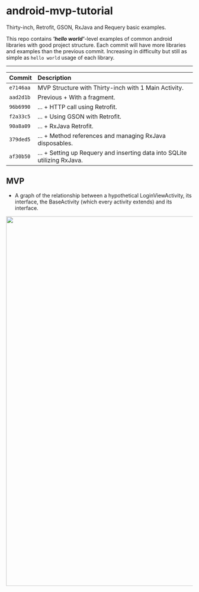 # android-mvp-tutorial
Thirty-inch, Retrofit, GSON, RxJava and Requery basic examples.


This repo contains ***'hello world'***-level examples of common android libraries with good project structure.
Each commit will have more libraries and examples than the previous commit. Increasing in difficulty but still as simple as `hello world` usage of each library.

-----

| Commit            | Description                                             |
| :------------- | :--------------------------------------------------------- |
| `e7146aa`      | MVP Structure with Thirty-inch with 1 Main Activity.       |
| `aad2d1b`      | Previous + With a fragment.                                |
| `96b6990`      | ... + HTTP call using Retrofit.                            |
| `f2a33c5`      | ... + Using GSON with Retrofit.                            |
| `90a8a09`      | ... + RxJava Retrofit.                                     |
| `379ded5`      | ... + Method references and managing RxJava disposables.   |
| `af30b50`      | ... + Setting up Requery and inserting data into SQLite utilizing RxJava.|


## MVP

- A graph of the relationship between a hypothetical LoginViewActivity, its interface, the BaseActivity (which every activity extends) and its interface. 

<img src="https://i.imgur.com/NyGn90t.png" width="1000">
